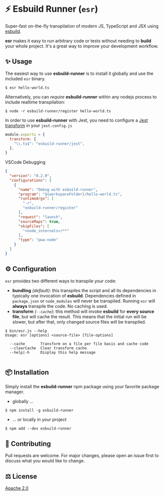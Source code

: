 # :zap: Esbuild Runner (`esr`)

Super-fast on-the-fly transpilation of modern JS, TypeScript and JSX using [esbuild](https://github.com/evanw/esbuild).

**esr** makes it easy to run arbitrary code or tests without needing to **build** your whole project. It's a great way to improve your development workflow.

## ✨ Usage

The easiest way to use **esbuild-runner** is to install it globally and use the included `esr` binary.

```shell
$ esr hello-world.ts
```

Alternatively, you can *require* **esbuild-runner** within any nodejs process to include realtime transpilation:

```shell
$ node -r esbuild-runner/register hello-world.ts
```

In order to use **esbuild-runner** with Jest, you need to configure a [Jest transform](https://jestjs.io/docs/en/configuration.html#transform-objectstring-pathtotransformer--pathtotransformer-object) in your `jest.config.js`

```js
module.exports = {
  transform: {
    "\\.ts$": "esbuild-runner/jest",
  },
}
```

VSCode Debugging 
```JSON
{
  "version": "0.2.0",
  "configurations": [
    {
      "name": "Debug with esbuild-runner",
      "program": "${workspaceFolder}/hello-world.ts",
      "runtimeArgs": [
        "-r",
        "esbuild-runner/register"
      ],
      "request": "launch",
      "sourceMaps": true,
      "skipFiles": [
        "<node_internals>/**"
      ],
      "type": "pwa-node"
    }
  ]
}
```
## ⚙️ Configuration

`esr` provides two different ways to transpile your code:

* **bundling** *(default)*: this transpiles the script and all its dependencies in typically one invocation of **esbuild**. Dependencies defined in `package.json` or `node_modules` will never be transpiled. Running `esr` will **always** transpile the code. No caching is used.
* **transform** *(`--cache`)*: this method will invoke **esbuild** for **every source file**, but will cache the result. This means that the initial run will be slower, but after that, only changed source files will be transpiled.

```shell
$ bin/esr.js --help
Usage: esr [options] <source-file> [file-options]

  --cache       Transform on a file per file basis and cache code
  --clearCache  Clear transform cache
  --help|-h     Display this help message
  
```

## 📦 Installation

Simply install the **esbuild-runner** npm package using your favorite package manager.

* globally ...
  
```shell
$ npm install -g esbuild-runner
```

* ... or locally in your project
  
```shell
$ npm add --dev esbuild-runner
```

## 👋 Contributing

Pull requests are welcome. For major changes, please open an issue first to discuss what you would like to change.

## ⚖ License

[Apache 2.0](https://github.com/folke/esbuild-runner/blob/main/LICENSE)

<!-- markdownlint-disable-file MD014 MD033 -->
